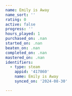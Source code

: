 ```yaml
---
name: Emily is Away
name_sort: ''
rating: 0
active: false
progress: ''
hours_played: 1
purchased_on: .nan
started_on: .nan
beaten_on: .nan
completed_on: .nan
mastered_on: .nan
identifiers:
  - type: steam
    appid: '417860'
    name: Emily is Away
    synced_on: '2024-08-30'

---
```

